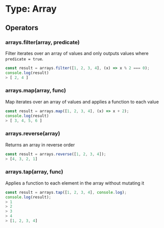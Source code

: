 # Type: Array

## Operators

### arrays.filter(array, predicate)

Filter iterates over an array of values and only outputs values where `predicate = true`.

```javascript
const result = arrays.filter([1, 2, 3, 4], (x) => x % 2 === 0);
console.log(result)
> [ 2, 4 ]
```

### arrays.map(array, func)

Map iterates over an array of values and applies a function to each value

```javascript
const result = arrays.map([1, 2, 3, 4], (x) => x + 2);
console.log(result)
> [ 3, 4, 5, 6 ]
```

### arrays.reverse(array)

Returns an array in reverse order

```javascript
const result = arrays.reverse([1, 2, 3, 4]);
> [4, 3, 2, 1]
```

### arrays.tap(array, func)

Applies a function to each element in the array without mutating it

```javascript
const result = arrays.tap([1, 2, 3, 4], console.log);
console.log(result);
> 1
> 2
> 3
> 4
> [1, 2, 3, 4]
```

